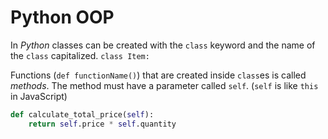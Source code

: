 <h1>Python OOP</h1>

In *Python* classes can be created with the `class` keyword and the name of the `class` capitalized.
`class Item:`

Functions (`def functionName()`) that are created inside `class`es is called *methods*. The method must have a parameter called `self`. (`self` is like `this` in JavaScript)
```py
def calculate_total_price(self):
    return self.price * self.quantity
```